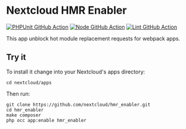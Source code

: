 # Nextcloud HMR Enabler

[![PHPUnit GitHub Action](https://github.com/nextcloud/hmr_enabler/workflows/PHPUnit/badge.svg)](https://github.com/nextcloud/hmr_enabler/actions?query=workflow%3APHPUnit)
[![Node GitHub Action](https://github.com/nextcloud/hmr_enabler/workflows/Node/badge.svg)](https://github.com/nextcloud/hmr_enabler/actions?query=workflow%3ANode)
[![Lint GitHub Action](https://github.com/nextcloud/hmr_enabler/workflows/Lint/badge.svg)](https://github.com/nextcloud/hmr_enabler/actions?query=workflow%3ALint)

This app unblock hot module replacement requests for webpack apps.

## Try it

To install it change into your Nextcloud's apps directory:

    cd nextcloud/apps

Then run:

    git clone https://github.com/nextcloud/hmr_enabler.git
    cd hmr_enabler
    make composer
    php occ app:enable hmr_enabler
